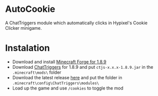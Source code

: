 # AutoCookie
A ChatTriggers module which automatically clicks in Hypixel's Cookie Clicker minigame.

# Instalation
* Download and install [Minecraft Forge for 1.8.9](https://files.minecraftforge.net/net/minecraftforge/forge/index_1.8.9.html)
* Download [ChatTriggers](https://www.chattriggers.com/#download) for 1.8.9 and put `ctjs-x.x.x-1.8.9.jar` in the `.minecraft\mods\` folder
* Download the latest release [here](https://github.com/TodNL/AutoCookie/releases) and put the folder in `.minecraft\config\ChatTriggers\modules\`
* Load up the game and use `/cookies` to toggle the mod
